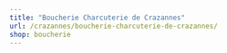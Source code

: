 ```yaml
---
title: "Boucherie Charcuterie de Crazannes"
url: /crazannes/boucherie-charcuterie-de-crazannes/
shop: boucherie
---
```

